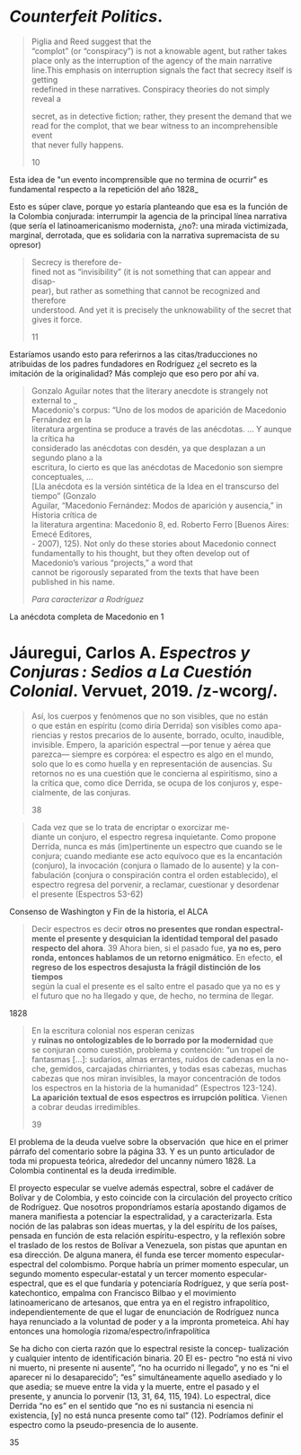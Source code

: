 # _Counterfeit Politics_.

> Piglia and Reed suggest that the  
> “complot” (or “conspiracy”) is not a knowable agent, but rather takes  
> place only as the interruption of the agency of the main narrative line.This emphasis on interruption signals the fact that secrecy itself is getting  
> redefined in these narratives. Conspiracy theories do not simply reveal a
> 
> secret, as in detective fiction; rather, they present the demand that we  
> read for the complot, that we bear witness to an incomprehensible event  
> that never fully happens.
> 
> 10

Esta idea de "un evento incomprensible que no termina de ocurrir" es fundamental respecto a la repetición del año 1828_

Esto es súper clave, porque yo estaría planteando que esa es la función de la Colombia conjurada: interrumpir la agencia de la principal línea narrativa (que sería el latinoamericanismo modernista, ¿no?: una mirada victimizada, marginal, derrotada, que es solidaria con la narrativa supremacista de su opresor)


> Secrecy is therefore de-  
> fined not as “invisibility” (it is not something that can appear and disap-  
> pear), but rather as something that cannot be recognized and therefore  
> understood. And yet it is precisely the unknowability of the secret that  
> gives it force.
> 
> 11

Estaríamos usando esto para referirnos a las citas/traducciones no atribuidas de los padres fundadores en Rodríguez ¿el secreto es la imitación de la originalidad? Más complejo que eso pero por ahí va.


> Gonzalo Aguilar notes that the literary anecdote is strangely not external to _  
> Macedonio's corpus: “Uno de los modos de aparición de Macedonio Fernández en la  
> literatura argentina se produce a través de las anécdotas. ... Y aunque la crítica ha  
> considerado las anécdotas con desdén, ya que desplazan a un segundo plano a la  
> escritura, lo cierto es que las anécdotas de Macedonio son siempre conceptuales, ...  
> \[Lla anécdota es la versión sintética de la Idea en el transcurso del tiempo” (Gonzalo  
> Aguilar, “Macedonio Fernández: Modos de aparición y ausencia,” in Historia crítica de  
> la literatura argentina: Macedonio 8, ed. Roberto Ferro \[Buenos Aires: Emecé Editores,  
> \- 2007), 125). Not only do these stories about Macedonio connect fundamentally to his thought, but they often develop out of Macedonio’s various “projects,” a word that  
> cannot be rigorously separated from the texts that have been published in his name.
> 
> _Para caracterizar a Rodríguez_
> 

La anécdota completa de Macedonio en 1



# Jáuregui, Carlos A. _Espectros y Conjuras : Sedios a La Cuestión Colonial_. Vervuet, 2019. /z-wcorg/.

> Así, los cuerpos y fenómenos que no son visibles, que no están  
> o que están en espíritu (como diría Derrida) son visibles como apa-  
> riencias y restos precarios de lo ausente, borrado, oculto, inaudible,  
> invisible. Empero, la aparición espectral —por tenue y aérea que  
> parezca— siempre es corpórea: el espectro es algo en el mundo,  
> solo que lo es como huella y en representación de ausencias. Su  
> retornos no es una cuestión que le concierna al espiritismo, sino a  
> la crítica que, como dice Derrida, se ocupa de los conjuros y, espe-  
> cialmente, de las conjuras.
> 
> 38


> Cada vez que se lo trata de encriptar o exorcizar me-  
> diante un conjuro, el espectro regresa inquietante. Como propone  
> Derrida, nunca es más (im)pertinente un espectro que cuando se le  
> conjura; cuando mediante ese acto equívoco que es la encantación  
> (conjuro), la invocación (conjura o llamado de lo ausente) y la con-  
> fabulación (conjura o conspiración contra el orden establecido), el  
> espectro regresa del porvenir, a reclamar, cuestionar y desordenar  
> el presente (Espectros 53-62)
> 

Consenso de Washington y Fin de la historia, el ALCA


> Decir espectros es decir **otros no presentes que rondan espectral-**  
> **mente el presente y desquician la identidad temporal del pasado**  
> **respecto del ahora**. 39 Ahora bien, si el pasado fue, **ya no es, pero**  
> **ronda, entonces hablamos de un retorno enigmático**. En efecto, **el**  
> **regreso de los espectros desajusta la frágil distinción de los tiempos**  
> según la cual el presente es el salto entre el pasado que ya no es y  
> el futuro que no ha llegado y que, de hecho, no termina de llegar.

1828



> En la escritura colonial nos esperan cenizas  
> y **ruinas no ontologizables de lo borrado por la modernidad** que  
> se conjuran como cuestión, problema y contención: “un tropel de  
> fantasmas \[...\]: sudarios, almas errantes, ruidos de cadenas en la no-  
> che, gemidos, carcajadas chirriantes, y todas esas cabezas, muchas  
> cabezas que nos miran invisibles, la mayor concentración de todos  
> los espectros en la historia de la humanidad” (Espectros 123-124).  
> **La aparición textual de esos espectros es irrupción política**. Vienen  
> a cobrar deudas irredimibles.
> 
> 39

El problema de la deuda vuelve sobre la observación  que hice en el primer párrafo del comentario sobre la página 33. Y es un punto articulador de toda mi propuesta teórica, alrededor del uncanny número 1828. La Colombia continental es la deuda irredimible.



El proyecto especular se vuelve además espectral, sobre el cadáver de Bolívar y de Colombia, y esto coincide con la circulación del proyecto crítico de Rodríguez. Que nosotros propondríamos estaría apostando digamos de manera manifiesta a potenciar la espectralidad, y a caracterizarla. Esta noción de las palabras son ideas muertas, y la del espíritu de los países, pensada en función de esta relación espíritu-espectro, y la reflexión sobre el traslado de los restos de Bolívar a Venezuela, son pistas que apuntan en esa dirección. De alguna manera, él funda ese tercer momento especular-espectral del colombismo. Porque habría un primer momento especular, un segundo momento especular-estatal y un tercer momento especular-espectral, que es el que fundaría y potenciaría Rodríguez, y que sería post-katechontico, empalma con Francisco Bilbao y el movimiento latinoamericano de artesanos, que entra ya en el registro infrapolítico, independientemente de que el lugar de enunciación de Rodríguez nunca haya renunciado a la voluntad de poder y a la impronta prometeica. Ahí hay entonces una homología rizoma/espectro/infrapolítica


Se ha dicho con cierta razón que lo espectral resiste la concep-
tualización y cualquier intento de identificación binaria. 20 El es-
pectro “no está ni vivo ni muerto, ni presente ni ausente”, “no ha
ocurrido ni llegado”, y no es “ni el aparecer ni lo desaparecido”;
“es” simultáneamente aquello asediado y lo que asedia; se mueve
entre la vida y la muerte, entre el pasado y el presente, y anuncia lo
porvenir (13, 31, 64, 115, 194). Lo espectral, dice Derrida “no es”
en el sentido que “no es ni sustancia ni esencia ni existencia, [y] no
está nunca presente como tal” (12). Podríamos definir el espectro
como la pseudo-presencia de lo ausente.

35